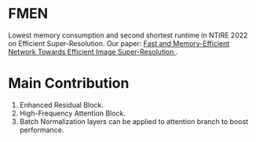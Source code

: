 # FMEN
Lowest memory consumption and second shortest runtime in NTIRE 2022 on Efficient Super-Resolution.
Our paper: [Fast and Memory-Efficient Network Towards Efficient Image Super-Resolution ]().

# Main Contribution
1. Enhanced Residual Block.
2. High-Frequency Attention Block.
3. Batch Normalization layers can be applied to attention branch to boost performance.
